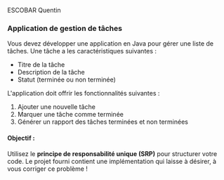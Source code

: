﻿ESCOBAR Quentin

### Application de gestion de tâches

Vous devez développer une application en Java pour gérer une liste de tâches. Une tâche a les caractéristiques suivantes :

-   Titre de la tâche
-   Description de la tâche
-   Statut (terminée ou non terminée)

L'application doit offrir les fonctionnalités suivantes :

1.  Ajouter une nouvelle tâche
2.  Marquer une tâche comme terminée
3.  Générer un rapport des tâches terminées et non terminées

#### Objectif :

Utilisez le **principe de responsabilité unique (SRP)** pour structurer votre code.
Le projet fourni contient une implémentation qui laisse à désirer, à vous corriger ce problème !
